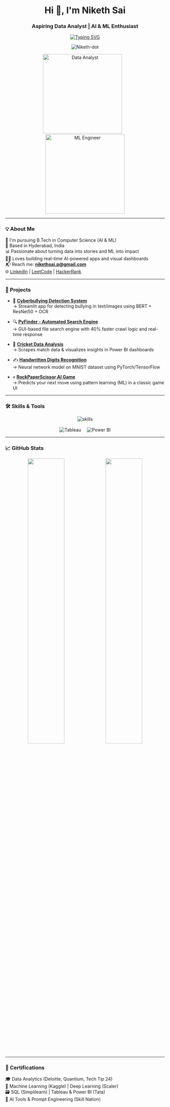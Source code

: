 <h1 align="center">Hi 👋, I'm Niketh Sai</h1>
<h3 align="center">Aspiring Data Analyst | AI & ML Enthusiast </h3>

<p align="center">
  <a href="https://git.io/typing-svg">
    <img src="https://readme-typing-svg.herokuapp.com?font=Fira+Code&duration=3000&pause=1000&color=0E75B6&width=435&lines=Data+Analytics+%F0%9F%93%8A;Machine+Learning+%F0%9F%A7%91%E2%80%8D%F0%9F%92%BB;NLP+%E2%9C%8C%EF%B8%8F+%7C+OCR+%F0%9F%93%9E+%7C+AI+Apps+%F0%9F%9A%80;Python+Developer+%F0%9F%90%8D+%7C+Power+BI+%F0%9F%93%88+%7C+Jupyter+%F0%9F%92%BB" alt="Typing SVG" />
  </a>
</p>

<p align="center">
  <img src="https://komarev.com/ghpvc/?username=Niketh-dot&label=Profile%20views&color=0e75b6&style=flat" alt="Niketh-dot" />
</p>

<!-- ✅ Updated section below -->
<p align="center">
  <img src="https://media.giphy.com/media/WFZvB7VIXBgiz3oDXE/giphy.gif" width="250" alt="Data Analyst" title="Data Analyst" />
  &nbsp;&nbsp;&nbsp;
  <img src="https://media.giphy.com/media/qgQUggAC3Pfv687qPC/giphy.gif" width="250" alt="ML Engineer" title="ML Engineer" />
</p>

---

### 💡 About Me

🏫 I'm pursuing B.Tech in Computer Science (AI & ML)  
📍 Based in Hyderabad, India  
📊 Passionate about turning data into stories and ML into impact  
👨‍💻 Loves building real-time AI-powered apps and visual dashboards  
📬 Reach me: **nikethsai.p@gmail.com**  
🌐 [LinkedIn](https://www.linkedin.com/in/niketh-sai) | [LeetCode](https://leetcode.com/u/Niketh_Sai) | [HackerRank](https://www.hackerrank.com/profile/nikethsai_p)

---

### 🔨 Projects

- 🚫 **[Cyberbullying Detection System](https://github.com/Niketh-dot/CyberBullying_System)**  
  → Streamlit app for detecting bullying in text/images using BERT + ResNet50 + OCR

- 🔍 **[PyFinder - Automated Search Engine](https://github.com/Niketh-dot/PyFinder)**  
  → GUI-based file search engine with 40% faster crawl logic and real-time response

- 🏏 **[Cricket Data Analysis](https://github.com/Niketh-dot/Cricket_Analysis)**  
  → Scrapes match data & visualizes insights in Power BI dashboards

- ✍️ **[Handwritten Digits Recognition](https://github.com/Niketh-dot/Handwritten_Digit_Recognition)**  
  → Neural network model on MNIST dataset using PyTorch/TensorFlow

- ✊ **[RockPaperScissor AI Game](https://github.com/Niketh-dot/RockPaperScissor)**  
  → Predicts your next move using pattern learning (ML) in a classic game UI

---

### 🛠️ Skills & Tools

<p align="center">
  <img src="https://skillicons.dev/icons?i=pycharm,python,vscode,stackoverflow,mongodb,tensorflow,pytorch,jupyter,git,github,c,java,anaconda,opencv,linkedin,mysql&perline=8" alt="skills" />
  <br><br>
  <img src="https://img.icons8.com/color/48/000000/tableau-software.png" title="Tableau" alt="Tableau" style="margin-right:15px;" />
  <img src="https://img.icons8.com/color/48/000000/power-bi.png" title="Power BI" alt="Power BI" />
</p>

---

### 📈 GitHub Stats

<p align="center">
  <img src="https://github-readme-stats.vercel.app/api?username=Niketh-dot&show_icons=true&theme=radical" width="48%" />
  <img src="https://github-readme-stats.vercel.app/api/top-langs/?username=Niketh-dot&layout=compact&theme=radical" width="48%" />
</p>

---

### 📜 Certifications

🎓 Data Analytics (Deloitte, Quantium, Tech Tip 24)  
🤖 Machine Learning (Kaggle) | Deep Learning (Scaler)  
🗃 SQL (Simplilearn) | Tableau & Power BI (Tata)  
🧠 AI Tools & Prompt Engineering (Skill Nation)
